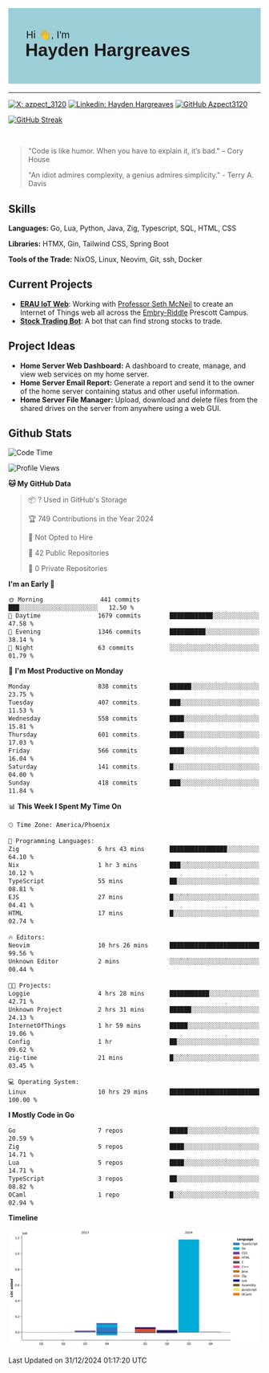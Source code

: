 ![Hayden Hargreaves](https://github.com/Azpect3120/Azpect3120/blob/master/download.png?raw=true)

<hr>

[![X: azpect_3120](https://img.shields.io/twitter/follow/azpect_3120?style=social)](https://x.com/azpect_3120)
[![Linkedin: Hayden Hargreaves](https://img.shields.io/badge/-Hayden%20Hargreaves-blue?style=flat-square&logo=Linkedin&logoColor=white&link=https://www.linkedin.com/in/hayden-hargreaves-37b2802a4/)](https://www.linkedin.com/in/hayden-hargreaves-37b2802a4/)
[![GitHub Azpect3120](https://img.shields.io/github/followers/azpect3120?label=follow&style=social)](https://github.com/azpect3120)

[![GitHub Streak](https://streak-stats.demolab.com?user=Azpect3120&theme=rose-pine)](https://git.io/streak-stats)

<br>

> "Code is like humor. When you have to explain it, it’s bad." – Cory House
> 
> "An idiot admires complexity, a genius admires simplicity." - Terry A. Davis


## Skills
**Languages:** Go, Lua, Python, Java, Zig, Typescript, SQL, HTML, CSS 

**Libraries:** HTMX, Gin, Tailwind CSS, Spring Boot

**Tools of the Trade:** NixOS, Linux, Neovim, Git, ssh, Docker


## Current Projects 
- **[ERAU IoT Web](https://github.com/Azpect3120/InternetOfThings)**: Working with [Professor Seth McNeil](https://github.com/semcneil) to create an Internet of Things web all across the [Embry-Riddle](https://erau.edu) Prescott Campus.
- **[Stock Trading Bot](https://github.com/Azpect3120/TradingBot)**: A bot that can find strong stocks to trade.


## Project Ideas
- **Home Server Web Dashboard:** A dashboard to create, manage, and view web services on my home server.
- **Home Server Email Report:** Generate a report and send it to the owner of the home server containing status and other useful information.
- **Home Server File Manager:** Upload, download and delete files from the shared drives on the server from anywhere using a web GUI.


## Github Stats

<!--START_SECTION:waka-->
![Code Time](http://img.shields.io/badge/Code%20Time-8%20hrs%2054%20mins-blue)

![Profile Views](http://img.shields.io/badge/Profile%20Views-0-blue)

**🐱 My GitHub Data** 

> 📦 ? Used in GitHub's Storage 
 > 
> 🏆 749 Contributions in the Year 2024
 > 
> 🚫 Not Opted to Hire
 > 
> 📜 42 Public Repositories 
 > 
> 🔑 0 Private Repositories 
 > 
**I'm an Early 🐤** 

```text
🌞 Morning                441 commits         ███░░░░░░░░░░░░░░░░░░░░░░   12.50 % 
🌆 Daytime                1679 commits        ████████████░░░░░░░░░░░░░   47.58 % 
🌃 Evening                1346 commits        ██████████░░░░░░░░░░░░░░░   38.14 % 
🌙 Night                  63 commits          ░░░░░░░░░░░░░░░░░░░░░░░░░   01.79 % 
```
📅 **I'm Most Productive on Monday** 

```text
Monday                   838 commits         ██████░░░░░░░░░░░░░░░░░░░   23.75 % 
Tuesday                  407 commits         ███░░░░░░░░░░░░░░░░░░░░░░   11.53 % 
Wednesday                558 commits         ████░░░░░░░░░░░░░░░░░░░░░   15.81 % 
Thursday                 601 commits         ████░░░░░░░░░░░░░░░░░░░░░   17.03 % 
Friday                   566 commits         ████░░░░░░░░░░░░░░░░░░░░░   16.04 % 
Saturday                 141 commits         █░░░░░░░░░░░░░░░░░░░░░░░░   04.00 % 
Sunday                   418 commits         ███░░░░░░░░░░░░░░░░░░░░░░   11.84 % 
```


📊 **This Week I Spent My Time On** 

```text
🕑︎ Time Zone: America/Phoenix

💬 Programming Languages: 
Zig                      6 hrs 43 mins       ████████████████░░░░░░░░░   64.10 % 
Nix                      1 hr 3 mins         ███░░░░░░░░░░░░░░░░░░░░░░   10.12 % 
TypeScript               55 mins             ██░░░░░░░░░░░░░░░░░░░░░░░   08.81 % 
EJS                      27 mins             █░░░░░░░░░░░░░░░░░░░░░░░░   04.41 % 
HTML                     17 mins             █░░░░░░░░░░░░░░░░░░░░░░░░   02.74 % 

🔥 Editors: 
Neovim                   10 hrs 26 mins      █████████████████████████   99.56 % 
Unknown Editor           2 mins              ░░░░░░░░░░░░░░░░░░░░░░░░░   00.44 % 

🐱‍💻 Projects: 
Loggie                   4 hrs 28 mins       ███████████░░░░░░░░░░░░░░   42.71 % 
Unknown Project          2 hrs 31 mins       ██████░░░░░░░░░░░░░░░░░░░   24.13 % 
InternetOfThings         1 hr 59 mins        █████░░░░░░░░░░░░░░░░░░░░   19.06 % 
Config                   1 hr                ██░░░░░░░░░░░░░░░░░░░░░░░   09.62 % 
zig-time                 21 mins             █░░░░░░░░░░░░░░░░░░░░░░░░   03.45 % 

💻 Operating System: 
Linux                    10 hrs 29 mins      █████████████████████████   100.00 % 
```

**I Mostly Code in Go** 

```text
Go                       7 repos             █████░░░░░░░░░░░░░░░░░░░░   20.59 % 
Zig                      5 repos             ████░░░░░░░░░░░░░░░░░░░░░   14.71 % 
Lua                      5 repos             ████░░░░░░░░░░░░░░░░░░░░░   14.71 % 
TypeScript               3 repos             ██░░░░░░░░░░░░░░░░░░░░░░░   08.82 % 
OCaml                    1 repo              █░░░░░░░░░░░░░░░░░░░░░░░░   02.94 % 
```



**Timeline**

![Lines of Code chart](https://raw.githubusercontent.com/Azpect3120/Azpect3120/master/assets/bar_graph.png)


 Last Updated on 31/12/2024 01:17:20 UTC
<!--END_SECTION:waka-->
